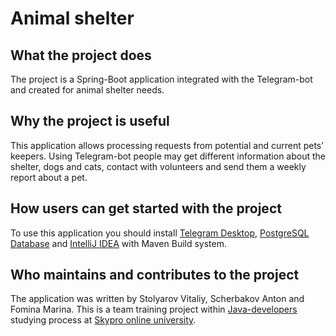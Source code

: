 # Animal shelter

## What the project does

The project is a Spring-Boot application integrated with the Telegram-bot and created for animal shelter needs.

## Why the project is useful

This application allows processing requests from potential and current pets’ keepers. Using Telegram-bot people may get different information about the shelter, dogs and cats, contact with volunteers and send them a weekly report about a pet.

## How users can get started with the project

To use this application you should install [Telegram Desktop](https://desktop.telegram.org/?setln=ru), [PostgreSQL Database](https://www.postgresql.org/download/) and [IntelliJ IDEA](https://www.jetbrains.com/idea/download/#section=windows) with Maven Build system.

## Who maintains and contributes to the project

The application was written by Stolyarov Vitaliy, Scherbakov Anton and Fomina Marina. This is a team training project within [Java-developers](https://sky.pro/courses/programming/java-developer) studying process at [Skypro online university](https://sky.pro/).
